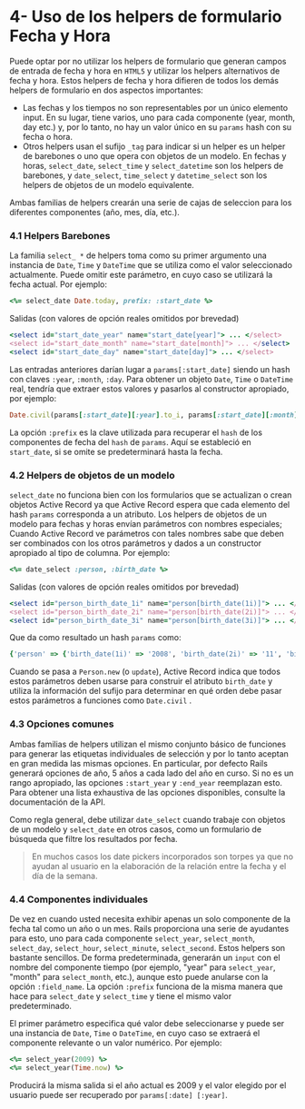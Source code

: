# 4- Uso de los helpers de formulario Fecha y Hora

Puede optar por no utilizar los helpers de formulario que generan campos de entrada de fecha y hora en `HTML5` y utilizar los helpers alternativos de fecha y hora. Estos helpers de fecha y hora difieren de todos los demás helpers de formulario en dos aspectos importantes:

* Las fechas y los tiempos no son representables por un único elemento input. En su lugar, tiene varios, uno para cada componente \(year, month, day etc.\) y, por lo tanto, no hay un valor único en su `params` hash con su fecha o hora.
* Otros helpers usan el sufijo `_tag` para indicar si un helper es un helper de barebones o uno que opera con objetos de un modelo. En fechas y horas, `select_date`, `select_time` y `select_datetime` son los helpers de barebones, y `date_select`, `time_select` y `datetime_select` son los helpers de objetos de un modelo equivalente.

Ambas familias de helpers crearán una serie de cajas de seleccion para los diferentes componentes \(año, mes, día, etc.\).

### 4.1 Helpers Barebones

La familia `select_ *` de helpers toma como su primer argumento una instancia de `Date`, `Time` y `DateTime` que se utiliza como el valor seleccionado actualmente. Puede omitir este parámetro, en cuyo caso se utilizará la fecha actual. Por ejemplo:

```ruby
<%= select_date Date.today, prefix: :start_date %>
```

Salidas \(con valores de opción reales omitidos por brevedad\)

```ruby
<select id="start_date_year" name="start_date[year]"> ... </select>
<select id="start_date_month" name="start_date[month]"> ... </select>
<select id="start_date_day" name="start_date[day]"> ... </select>
```

Las entradas anteriores darían lugar a `params[:start_date]` siendo un hash con claves `:year`, `:month`, `:day`. Para obtener un objeto `Date`, `Time` o `DateTime` real, tendría que extraer estos valores y pasarlos al constructor apropiado, por ejemplo:

```ruby
Date.civil(params[:start_date][:year].to_i, params[:start_date][:month].to_i, params[:start_date][:day].to_i)
```

La opción `:prefix` es la clave utilizada para recuperar el `hash` de los componentes de fecha del `hash` de `params`. Aquí se estableció en `start_date`, si se omite se predeterminará hasta la fecha.



### 4.2 Helpers de objetos de un modelo

`select_date` no funciona bien con los formularios que se actualizan o crean objetos Active Record ya que Active Record espera que cada elemento del hash `params` corresponda a un atributo. Los helpers de objetos de un modelo para fechas y horas envían parámetros con nombres especiales; Cuando Active Record ve parámetros con tales nombres sabe que deben ser combinados con los otros parámetros y dados a un constructor apropiado al tipo de columna. Por ejemplo:

```ruby
<%= date_select :person, :birth_date %>
```

Salidas \(con valores de opción reales omitidos por brevedad\)

```ruby
<select id="person_birth_date_1i" name="person[birth_date(1i)]"> ... </select>
<select id="person_birth_date_2i" name="person[birth_date(2i)]"> ... </select>
<select id="person_birth_date_3i" name="person[birth_date(3i)]"> ... </select>
```

Que da como resultado un hash `params` como:

```ruby
{'person' => {'birth_date(1i)' => '2008', 'birth_date(2i)' => '11', 'birth_date(3i)' => '22'}}
```

Cuando se pasa a `Person.new` \(o `update`\), Active Record indica que todos estos parámetros deben usarse para construir el atributo `birth_date` y utiliza la información del sufijo para determinar en qué orden debe pasar estos parámetros a funciones como `Date.civil` .



### 4.3 Opciones comunes

Ambas familias de helpers utilizan el mismo conjunto básico de funciones para generar las etiquetas individuales de selección y por lo tanto aceptan en gran medida las mismas opciones. En particular, por defecto Rails generará opciones de año, 5 años a cada lado del año en curso. Si no es un rango apropiado, las opciones `:start_year` y `:end_year` reemplazan esto. Para obtener una lista exhaustiva de las opciones disponibles, consulte la documentación de la API.

Como regla general, debe utilizar `date_select` cuando trabaje con objetos de un modelo y `select_date` en otros casos, como un formulario de búsqueda que filtre los resultados por fecha.

> En muchos casos los date pickers incorporados son torpes ya que no ayudan al usuario en la elaboración de la relación entre la fecha y el día de la semana.



### 4.4 Componentes individuales

De vez en cuando usted necesita exhibir apenas un solo componente de la fecha tal como un año o un mes. Rails proporciona una serie de ayudantes para esto, uno para cada componente `select_year`, `select_month`, `select_day`, `select_hour`, `select_minute`, `select_second`. Estos helpers son bastante sencillos. De forma predeterminada, generarán un `input` con el nombre del componente tiempo \(por ejemplo, "year" para `select_year`, "month" para `select_month`, etc.\), aunque esto puede anularse con la opción `:field_name`. La opción `:prefix` funciona de la misma manera que hace para `select_date` y `select_time` y tiene el mismo valor predeterminado.

El primer parámetro especifica qué valor debe seleccionarse y puede ser una instancia de `Date`, `Time` o `DateTime`, en cuyo caso se extraerá el componente relevante o un valor numérico. Por ejemplo:

```ruby
<%= select_year(2009) %>
<%= select_year(Time.now) %>
```

Producirá la misma salida si el año actual es 2009 y el valor elegido por el usuario puede ser recuperado por `params[:date] [:year]`.


